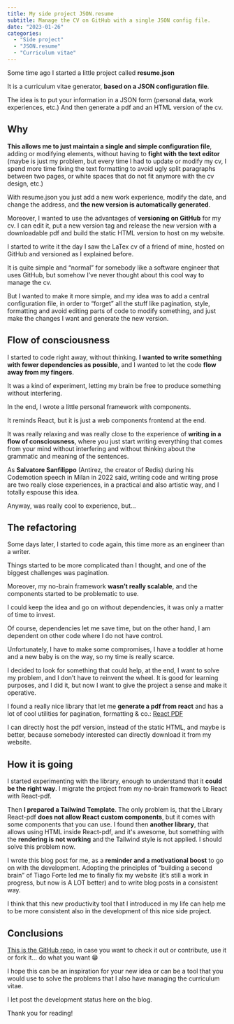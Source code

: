 ```yaml
---
title: My side project JSON.resume
subtitle: Manage the CV on GitHub with a single JSON config file.
date: "2023-01-26"
categories:
  - "Side project"
  - "JSON.resume"
  - "Curriculum vitae"
---
```


Some time ago I started a little project called **resume.json**

It is a curriculum vitae generator, **based on a JSON configuration file**.

The idea is to put your information in a JSON form (personal data, work experiences, etc.) And then generate a pdf and an HTML version of the cv.

## Why

**This allows me to just maintain a single and simple configuration file**, adding or modifying elements, without having to **fight with the text editor** (maybe is just my problem, but every time I had to update or modify my cv, I spend more time fixing the text formatting to avoid ugly split paragraphs between two pages, or white spaces that do not fit anymore with the cv design, etc.)

With resume.json you just add a new work experience, modify the date, and change the address, and **the new version is automatically generated**.

Moreover, I wanted to use the advantages of **versioning on GitHub** for my cv. I can edit it, put a new version tag and release the new version with a downloadable pdf and build the static HTML version to host on my website.

I started to write it the day I saw the LaTex cv of a friend of mine, hosted on GitHub and versioned as I explained before.

It is quite simple and “normal” for somebody like a software engineer that uses GitHub, but somehow I’ve never thought about this cool way to manage the cv.

But I wanted to make it more simple, and my idea was to add a central configuration file, in order to “forget” all the stuff like pagination, style, formatting and avoid editing parts of code to modify something, and just make the changes I want and generate the new version.

## Flow of consciousness

I started to code right away, without thinking. **I wanted to write something with fewer dependencies as possible**, and I wanted to let the code **flow away from my fingers**.

It was a kind of experiment, letting my brain be free to produce something without interfering.

In the end, I wrote a little personal framework with components.

It reminds React, but it is just a web components frontend at the end.

It was really relaxing and was really close to the experience of **writing in a flow of consciousness**, where you just start writing everything that comes from your mind without interfering and without thinking about the grammatic and meaning of the sentences.

As **Salvatore Sanfilippo** (Antirez, the creator of Redis) during his Codemotion speech in Milan in 2022 said, writing code and writing prose are two really close experiences, in a practical and also artistic way, and I totally espouse this idea.

Anyway, was really cool to experience, but…

## The refactoring

Some days later, I started to code again, this time more as an engineer than a writer.

Things started to be more complicated than I thought, and one of the biggest challenges was pagination.

Moreover, my no-brain framework **wasn’t really scalable**, and the components started to be problematic to use.

I could keep the idea and go on without dependencies, it was only a matter of time to invest.

Of course, dependencies let me save time, but on the other hand, I am dependent on other code where I do not have control.

Unfortunately, I have to make some compromises, I have a toddler at home and a new baby is on the way, so my time is really scarce.

I decided to look for something that could help, at the end, I want to solve my problem, and I don’t have to reinvent the wheel. It is good for learning purposes, and I did it, but now I want to give the project a sense and make it operative.

I found a really nice library that let me **generate a pdf from react** and has a lot of cool utilities for pagination, formatting & co.: [React PDF](https://react-pdf.org/)

I can directly host the pdf version, instead of the static HTML, and maybe is better, because somebody interested can directly download it from my website.

## How it is going

I started experimenting with the library, enough to understand that it **could be the right way**. I migrate the project from my no-brain framework to React with React-pdf.

Then **I prepared a Tailwind Template**. The only problem is, that the Library React-pdf **does not allow React custom components**, but it comes with some components that you can use.
I found then **another library**, that allows using HTML inside React-pdf, and it's awesome, but something with the **rendering is not working** and the Tailwind style is not applied. I should solve this problem now.

I wrote this blog post for me, as a **reminder and a motivational boost** to go on with the development. Adopting the principles of “building a second brain” of Tiago Forte led me to finally fix my website (it’s still a work in progress, but now is A LOT better) and to write blog posts in a consistent way.

I think that this new productivity tool that I introduced in my life can help me to be more consistent also in the development of this nice side project.

## Conclusions

[This is the GitHub repo](https://github.com/daaanny90/JSON.resume), in case you want to check it out or contribute, use it or fork it… do what you want 😁

I hope this can be an inspiration for your new idea or can be a tool that you would use to solve the problems that I also have managing the curriculum vitae.

I let post the development status here on the blog.

Thank you for reading!
